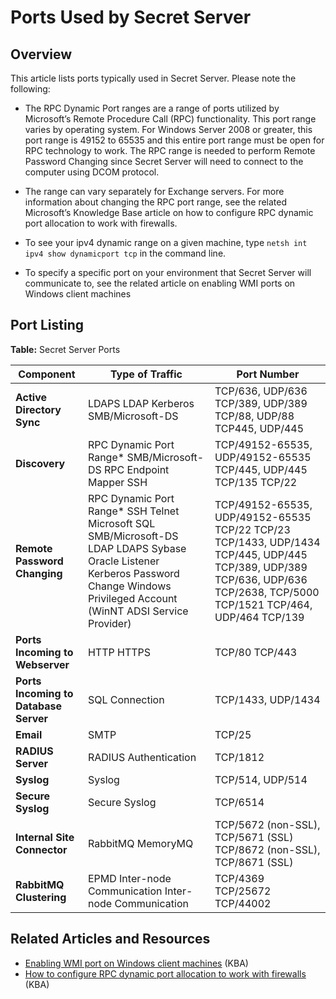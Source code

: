 [title]: # (Ports Used by Secret Server)
[tags]: # (Ports, Networking)
[priority]: # ()

# Ports Used by Secret Server

## Overview

This article lists ports typically used in Secret Server. Please note the following:

- The RPC Dynamic Port ranges are a range of ports utilized by Microsoft’s Remote Procedure Call (RPC) functionality. This port range varies by operating system. For Windows Server 2008 or greater, this port range is 49152 to 65535 and this entire port range must be open for RPC technology to work. The RPC range is needed to perform Remote Password Changing since Secret Server will need to connect to the computer using DCOM protocol.

- The range can vary separately for Exchange servers. For more information about changing the RPC port range, see the related Microsoft’s Knowledge Base article on how to configure RPC dynamic port allocation to work with firewalls.

- To see your ipv4 dynamic range on a given machine, type `netsh int ipv4 show dynamicport tcp` in the command line.

- To specify a specific port on your environment that Secret Server will communicate to, see the related article on enabling WMI ports on Windows client machines

## Port Listing

**Table:** Secret Server Ports

| **Component** | **Type of Traffic** | **Port Number** |
| ------------------------------------- | ------------------------------------------------------------ | ------------------------------------------------------------ |
| **Active Directory Sync** | LDAPS LDAP Kerberos SMB/Microsoft-DS | TCP/636, UDP/636 TCP/389, UDP/389 TCP/88, UDP/88 TCP445, UDP/445 |
| **Discovery** | RPC Dynamic Port Range* SMB/Microsoft-DS RPC Endpoint Mapper SSH | TCP/49152-65535, UDP/49152-65535 TCP/445, UDP/445 TCP/135 TCP/22 |
| **Remote Password Changing** | RPC Dynamic Port Range* SSH Telnet Microsoft SQL SMB/Microsoft-DS LDAP LDAPS Sybase Oracle Listener Kerberos Password Change Windows Privileged Account (WinNT ADSI Service Provider) | TCP/49152-65535, UDP/49152-65535 TCP/22 TCP/23 TCP/1433, UDP/1434 TCP/445, UDP/445 TCP/389, UDP/389 TCP/636, UDP/636 TCP/2638, TCP/5000 TCP/1521 TCP/464, UDP/464 TCP/139 |
| **Ports Incoming to Webserver** | HTTP HTTPS | TCP/80 TCP/443 |
| **Ports Incoming to Database Server** | SQL Connection | TCP/1433, UDP/1434 |
| **Email** | SMTP | TCP/25 |
| **RADIUS Server** | RADIUS Authentication | TCP/1812 |
| **Syslog** | Syslog | TCP/514, UDP/514 |
| **Secure Syslog** | Secure Syslog | TCP/6514 |
| **Internal Site Connector** | RabbitMQ MemoryMQ | TCP/5672 (non-SSL), TCP/5671 (SSL) TCP/8672 (non-SSL), TCP/8671 (SSL) |
| **RabbitMQ Clustering** | EPMD Inter-node Communication Inter-node Communication | TCP/4369 TCP/25672 TCP/44002 |

##  Related Articles and Resources

- [Enabling WMI port on Windows client machines](https://thycotic.force.com/support/s/article/Enabling-WMI-ports-on-Windows-client-machines) (KBA)
- [How to configure RPC dynamic port allocation to work with firewalls](https://support.microsoft.com/en-us/help/154596/how-to-configure-rpc-dynamic-port-allocation-to-work-with-firewalls) (KBA)